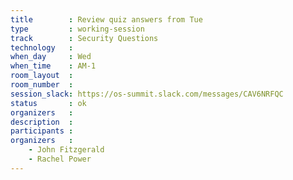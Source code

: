 ```yaml
---
title        : Review quiz answers from Tue
type         : working-session
track        : Security Questions
technology   :
when_day     : Wed
when_time    : AM-1
room_layout  :
room_number  :
session_slack: https://os-summit.slack.com/messages/CAV6NRFQC
status       : ok
organizers   :
description  :
participants :
organizers   :
    - John Fitzgerald
    - Rachel Power
---
```

